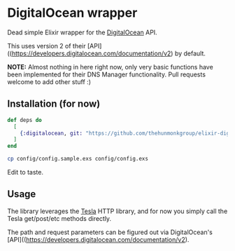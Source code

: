 # DigitalOcean wrapper

Dead simple Elixir wrapper for the [DigitalOcean](https://www.digitalocean.com)
API.

This uses version 2 of their
[API]((https://developers.digitalocean.com/documentation/v2) by default.

**NOTE:** Almost nothing in here right now, only very basic functions have been
implemented for their DNS Manager functionality. Pull requests welcome to add
other stuff :)

## Installation (for now)


```elixir
def deps do
  [
    {:digitalocean, git: "https://github.com/thehunmonkgroup/elixir-digitalocean.git"},
  ]
end
```

```sh
cp config/config.sample.exs config/config.exs
```

Edit to taste.

## Usage

The library leverages the [Tesla](https://github.com/teamon/tesla) HTTP
library, and for now you simply call the Tesla get/post/etc methods directly.

The path and request parameters can be figured out via DigitalOcean's
[API]((https://developers.digitalocean.com/documentation/v2).
